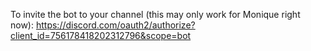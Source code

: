 To invite the bot to your channel (this may only work for Monique right now): https://discord.com/oauth2/authorize?client_id=756178418202312796&scope=bot
